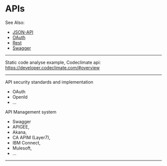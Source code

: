# APIs

See Also:

 - [JSON-API](JSON-API.md)
 - [OAuth](OAuth.md)
 - [Rest](REST.md)
 - [Swagger](Swagger.md)

---

Static code analyse example, Codeclimate api:
https://developer.codeclimate.com/#overview

---

API security standards and implementation
 - OAuth
 - OpenId
 - ...

API Management system

 - Swagger
 - APIGEE,
 - Akana,
 - CA APIM (Layer7),
 - IBM Connect,
 - Mulesoft,
 - ...

---
